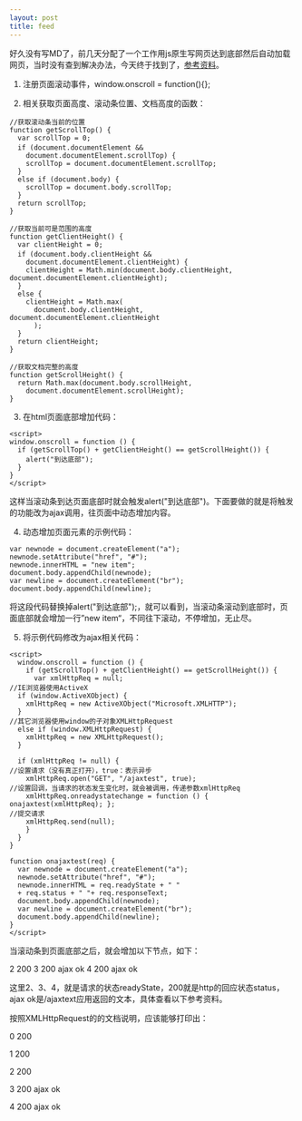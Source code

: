 ```yaml
---
layout: post
title: feed
---
```


好久没有写MD了，前几天分配了一个工作用js原生写网页达到底部然后自动加载网页，当时没有查到解决办法，今天终于找到了，[参考资料](http://www.jb51.net/article/50068.htm)。

1. 注册页面滚动事件，window.onscroll = function(){};

2. 相关获取页面高度、滚动条位置、文档高度的函数：

```
//获取滚动条当前的位置
function getScrollTop() {
  var scrollTop = 0;
  if (document.documentElement &&　
    document.documentElement.scrollTop) {
    scrollTop = document.documentElement.scrollTop;
  }
  else if (document.body) {
    scrollTop = document.body.scrollTop;
  }
  return scrollTop;
}
```

```
//获取当前可是范围的高度
function getClientHeight() {
  var clientHeight = 0;
  if (document.body.clientHeight &&　
    document.documentElement.clientHeight) {
    clientHeight = Math.min(document.body.clientHeight, document.documentElement.clientHeight);
  }
  else {
    clientHeight = Math.max(
      document.body.clientHeight, document.documentElement.clientHeight
      );
  }
  return clientHeight;
}
```

```
//获取文档完整的高度
function getScrollHeight() {
  return Math.max(document.body.scrollHeight,
    document.documentElement.scrollHeight);
}
```

3. 在html页面底部增加代码：

```
<script>
window.onscroll = function () {
  if (getScrollTop() + getClientHeight() == getScrollHeight()) {
    alert("到达底部");
  }
}
</script>
```

这样当滚动条到达页面底部时就会触发alert("到达底部")。下面要做的就是将触发的功能改为ajax调用，往页面中动态增加内容。

4. 动态增加页面元素的示例代码：

```
var newnode = document.createElement("a");
newnode.setAttribute("href", "#");
newnode.innerHTML = "new item";
document.body.appendChild(newnode);
var newline = document.createElement("br");
document.body.appendChild(newline);
```

将这段代码替换掉alert("到达底部");，就可以看到，当滚动条滚动到底部时，页面底部就会增加一行”new item“，不同往下滚动，不停增加，无止尽。


5. 将示例代码修改为ajax相关代码：

```
<script>
  window.onscroll = function () {
    if (getScrollTop() + getClientHeight() == getScrollHeight()) {
      var xmlHttpReq = null;
//IE浏览器使用ActiveX
  if (window.ActiveXObject) {
    xmlHttpReq = new ActiveXObject("Microsoft.XMLHTTP");
  }
//其它浏览器使用window的子对象XMLHttpRequest
  else if (window.XMLHttpRequest) {
    xmlHttpReq = new XMLHttpRequest();
  }

  if (xmlHttpReq != null) {
//设置请求（没有真正打开），true：表示异步
    xmlHttpReq.open("GET", "/ajaxtest", true);
//设置回调，当请求的状态发生变化时，就会被调用，传递参数xmlHttpReq
    xmlHttpReq.onreadystatechange = function () { onajaxtest(xmlHttpReq); };
//提交请求
    xmlHttpReq.send(null);
    }
  }
}

function onajaxtest(req) {
  var newnode = document.createElement("a");
  newnode.setAttribute("href", "#");
  newnode.innerHTML = req.readyState + " "
  + req.status + " "+ req.responseText;
  document.body.appendChild(newnode);
  var newline = document.createElement("br");
  document.body.appendChild(newline);
}
</script>
```
当滚动条到页面底部之后，就会增加以下节点，如下：

2 200
3 200 ajax ok
4 200 ajax ok

这里2、3、4，就是请求的状态readyState，200就是http的回应状态status，ajax ok是/ajaxtext应用返回的文本，具体查看以下参考资料。


按照XMLHttpRequest的的文档说明，应该能够打印出：

0 200

1 200

2 200

3 200 ajax ok

4 200 ajax ok
